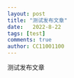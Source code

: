 ```yaml
---
layout: post
title: "测试发布文章"
date:   2022-8-22
tags: [test]
comments: true
author: CC11001100
---
```


测试发布文章 







